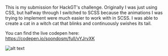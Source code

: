 This is my submission for HackGT's challenge. Originally I was just using CSS, but halfway through I switched to SCSS because the animations I was trying to implement were much easier to work with in SCSS. I was able to create a cat in a witch cat that blinks and continuously swishes its tail.

You can find the live codepen here: https://codepen.io/soondosm/full/vYJrvXK

![alt text](https://github.com/Soondosm/challenge0001-submissions/blob/main/css-art-soondos-witchycat/witchycat.gif?raw=true)

